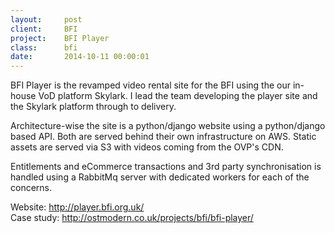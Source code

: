 ```yaml
---
layout:     post
client:     BFI
project:    BFI Player
class:      bfi
date:       2014-10-11 00:00:01
---
```


BFI Player is the revamped video rental site for the BFI using the our in-house VoD
platform Skylark. I lead the team developing the player site and the Skylark platform
through to delivery.

Architecture-wise the site is a python/django website using a python/django based API.
Both are served behind their own infrastructure on AWS. Static assets are served via S3
with videos coming from the OVP's CDN.

Entitlements and eCommerce transactions and 3rd
party synchronisation is handled using a RabbitMq server with dedicated workers for each
of the concerns.

<p>Website: <a href="http://player.bfi.org.uk/">http://player.bfi.org.uk/</a>
    <br>Case study: <a href="http://ostmodern.co.uk/projects/bfi/bfi-player/">http://ostmodern.co.uk/projects/bfi/bfi-player/</a></p>